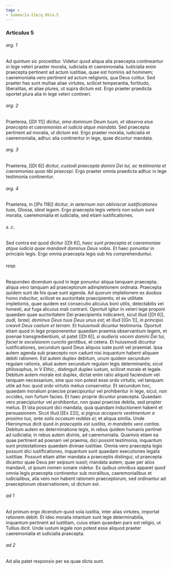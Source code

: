 ```yaml
---
tags : 
- Summa/Ia-IIæ/q.99/a.5
---
```


### Articulus 5

###### arg. 1
Ad quintum sic proceditur. Videtur quod aliqua alia praecepta contineantur in lege veteri praeter moralia, iudicialia et caeremonialia. Iudicialia enim praecepta pertinent ad actum iustitiae, quae est hominis ad hominem; caeremonialia vero pertinent ad actum religionis, qua Deus colitur. Sed praeter has sunt multae aliae virtutes, scilicet temperantia, fortitudo, liberalitas, et aliae plures, ut supra dictum est. Ergo praeter praedicta oportet plura alia in lege veteri contineri.

###### arg. 2
Praeterea, [[Dt 11]] dicitur, *ama dominum Deum tuum, et observa eius praecepta et caeremonias et iudicia atque mandata*. Sed praecepta pertinent ad moralia, ut dictum est. Ergo praeter moralia, iudicialia et caeremonialia, adhuc alia continentur in lege, quae dicuntur mandata.

###### arg. 3
Praeterea, [[Dt 6]] dicitur, *custodi praecepta domini Dei tui, ac testimonia et caeremonias quas tibi praecepi*. Ergo praeter omnia praedicta adhuc in lege testimonia continentur.

###### arg. 4
Praeterea, in [[Ps 118]] dicitur, *in aeternum non obliviscar iustificationes tuas*, Glossa, *idest legem*. Ergo praecepta legis veteris non solum sunt moralia, caeremonialia et iudicialia, sed etiam iustificationes.

###### s. c.
Sed contra est quod dicitur [[Dt 6]], *haec sunt praecepta et caeremoniae atque iudicia quae mandavit dominus Deus vobis*. Et haec ponuntur in principio legis. Ergo omnia praecepta legis sub his comprehenduntur.

###### resp.
Respondeo dicendum quod in lege ponuntur aliqua tanquam praecepta; aliqua vero tanquam ad praeceptorum adimpletionem ordinata. Praecepta quidem sunt de his quae sunt agenda. Ad quorum impletionem ex duobus homo inducitur, scilicet ex auctoritate praecipientis; et ex utilitate impletionis, quae quidem est consecutio alicuius boni utilis, delectabilis vel honesti, aut fuga alicuius mali contrarii. Oportuit igitur in veteri lege proponi quaedam quae auctoritatem Dei praecipientis indicarent, sicut illud [[Dt 6]], *audi, Israel, dominus Deus tuus Deus unus est*; et illud [[Gn 1]], *in principio creavit Deus caelum et terram*. Et huiusmodi dicuntur testimonia. Oportuit etiam quod in lege proponerentur quaedam praemia observantium legem, et poenae transgredientium, ut patet [[Dt 6]], *si audieris vocem domini Dei tui, faciet te excelsiorem cunctis gentibus,* et cetera. Et huiusmodi dicuntur iustificationes, secundum quod Deus aliquos iuste punit vel praemiat. Ipsa autem agenda sub praecepto non cadunt nisi inquantum habent aliquam debiti rationem. Est autem duplex debitum, unum quidem secundum regulam rationis, aliud autem secundum regulam legis determinantis; sicut philosophus, in V Ethic., distinguit duplex iustum, scilicet morale et legale. Debitum autem morale est duplex, dictat enim ratio aliquid faciendum vel tanquam necessarium, sine quo non potest esse ordo virtutis; vel tanquam utile ad hoc quod ordo virtutis melius conservetur. Et secundum hoc, quaedam moralium praecise praecipiuntur vel prohibentur in lege, sicut, non occides, non furtum facies. Et haec proprie dicuntur praecepta. Quaedam vero praecipiuntur vel prohibentur, non quasi praecise debita, sed propter melius. Et ista possunt dici mandata, quia quandam inductionem habent et persuasionem. Sicut illud [[Ex 22]], *si pignus acceperis vestimentum a proximo tuo, ante solis occasum reddas ei*; et aliqua similia. Unde Hieronymus dicit quod *in praeceptis est iustitia, in mandatis vero caritas*. Debitum autem ex determinatione legis, in rebus quidem humanis pertinet ad iudicialia; in rebus autem divinis, ad caeremonialia. Quamvis etiam ea quae pertinent ad poenam vel praemia, dici possint testimonia, inquantum sunt protestationes quaedam divinae iustitiae. Omnia vero praecepta legis possunt dici iustificationes, inquantum sunt quaedam executiones legalis iustitiae. Possunt etiam aliter mandata a praeceptis distingui, ut praecepta dicantur quae Deus per seipsum iussit; mandata autem, quae per alios mandavit, ut ipsum nomen sonare videtur. Ex quibus omnibus apparet quod omnia legis praecepta continentur sub moralibus, caeremonialibus et iudicialibus, alia vero non habent rationem praeceptorum, sed ordinantur ad praeceptorum observationem, ut dictum est.

###### ad 1
Ad primum ergo dicendum quod sola iustitia, inter alias virtutes, importat rationem debiti. Et ideo moralia intantum sunt lege determinabilia, inquantum pertinent ad iustitiam, cuius etiam quaedam pars est religio, ut Tullius dicit. Unde iustum legale non potest esse aliquod praeter caeremonialia et iudicialia praecepta.

###### ad 2
Ad alia patet responsio per ea quae dicta sunt.

